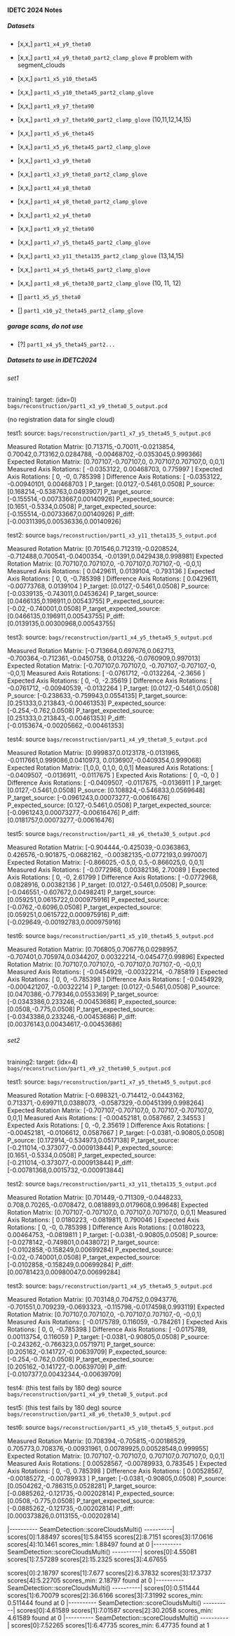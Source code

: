 
#### IDETC 2024 Notes

##### Datasets

  - [x,x,] `part1_x4_y9_theta0` 
  - [x,x,] `part1_x4_y9_theta0_part2_clamp_glove` # problem with segment_clouds

  - [x,x,] `part1_x5_y10_theta45`  
  - [x,x,] `part1_x5_y10_theta45_part2_clamp_glove`

  - [x,x,] `part1_x9_y7_theta90`
  - [x,x,] `part1_x9_y7_theta90_part2_clamp_glove` (10,11,12,14,15)

  - [x,x,] `part1_x5_y6_theta45`  
  - [x,x,] `part1_x5_y6_theta45_part2_clamp_glove`

  - [x,x,] `part1_x3_y9_theta0`
  - [x,x,] `part1_x3_y9_theta0_part2_clamp_glove`
 
  - [x,x,] `part1_x4_y8_theta0`
  - [x,x,] `part1_x4_y8_theta0_part2_clamp_glove`

  - [x,x,] `part1_x2_y4_theta0`

  - [x,x,] `part1_x9_y2_theta90`

  - [x,x,] `part1_x7_y5_theta45_part2_clamp_glove`
  
  - [x,x,] `part1_x3_y11_theta135_part2_clamp_glove` (13,14,15)

  - [x,x,] `part1_x4_y5_theta45_part2_clamp_glove`

  - [x,x,] `part1_x8_y6_theta30_part2_clamp_glove` (10, 11, 12)

  - [] `part1_x5_y5_theta0`
  - [] `part1_x10_y2_theta45_part2_clamp_glove`



##### garage scans, do not use

  - [?] `part1_x4_y5_theta45_part2...` 


##### Datasets to use in IDETC2024
###### set1
training1:
target: (idx=0)
 `bags/reconstruction/part1_x3_y9_theta0_5_output.pcd`

(no registration data for single cloud)


test1:
source:
 `bags/reconstruction/part1_x7_y5_theta45_5_output.pcd`

Measured Rotation Matrix:
[0.713715,-0.70011,-0.0213854,
0.70042,0.713162,0.0284788,
-0.00468702,-0.0353045,0.999366]
Expected Rotation Matrix:
[0.707107,-0.707107,0,
0.707107,0.707107,0,
0,0,1]
Measured Axis Rotations: [ -0.0353122, 0.00468703, 0.775997 ]
Expected Axis Rotations: [ 0, -0, 0.785398 ]
Difference Axis Rotations: [ -0.0353122, -0.00940101, 0.00468703 ]
P_target: [0.0127,-0.5461,0.0508]
P_source: [0.168214,-0.538763,0.0493907]
P_target_source: [-0.155514,-0.00733667,0.00140926]
P_expected_source: [0.1651,-0.5334,0.0508]
P_target_expected_source: [-0.155514,-0.00733667,0.00140926]
P_diff: [-0.00311395,0.00536336,0.00140926]


test2:
source
 `bags/reconstruction/part1_x3_y11_theta135_5_output.pcd`

Measured Rotation Matrix:
[0.701546,0.712319,-0.0208524,
-0.712488,0.700541,-0.0400354,
-0.01391,0.0429438,0.998981]
Expected Rotation Matrix:
[0.707107,0.707107,0,
-0.707107,0.707107,-0,
-0,0,1]
Measured Axis Rotations: [ 0.0429611, 0.0139104, -0.793136 ]
Expected Axis Rotations: [ 0, 0, -0.785398 ]
Difference Axis Rotations: [ 0.0429611, -0.00773768, 0.0139104 ]
P_target: [0.0127,-0.5461,0.0508]
P_source: [-0.0339135,-0.743011,0.0453624]
P_target_source: [0.0466135,0.196911,0.00543755]
P_expected_source: [-0.02,-0.740001,0.0508]
P_target_expected_source: [0.0466135,0.196911,0.00543755]
P_diff: [0.0139135,0.00300968,0.00543755]


test3:
source:
 `bags/reconstruction/part1_x4_y5_theta45_5_output.pcd`

Measured Rotation Matrix:
[-0.713664,0.697676,0.062713,
-0.700364,-0.712361,-0.0450758,
0.013226,-0.0760909,0.997013]
Expected Rotation Matrix:
[-0.707107,0.707107,0,
-0.707107,-0.707107,-0,
-0,0,1]
Measured Axis Rotations: [ -0.0761712, -0.0132264, -2.3656 ]
Expected Axis Rotations: [ 0, -0, -2.35619 ]
Difference Axis Rotations: [ -0.0761712, -0.00940539, -0.0132264 ]
P_target: [0.0127,-0.5461,0.0508]
P_source: [-0.238633,-0.759943,0.0554135]
P_target_source: [0.251333,0.213843,-0.00461353]
P_expected_source: [-0.254,-0.762,0.0508]
P_target_expected_source: [0.251333,0.213843,-0.00461353]
P_diff: [-0.0153674,-0.00205662,-0.00461353]


test4:
source
 `bags/reconstruction/part1_x4_y9_theta0_5_output.pcd`

Measured Rotation Matrix:
[0.999837,0.0123178,-0.0131965,
-0.0117661,0.999086,0.0410973,
0.0136907,-0.0409354,0.999068]
Expected Rotation Matrix:
[1,0,0,
0,1,0,
0,0,1]
Measured Axis Rotations: [ -0.0409507, -0.0136911, -0.0117675 ]
Expected Axis Rotations: [ 0, -0, 0 ]
Difference Axis Rotations: [ -0.0409507, -0.0117675, -0.0136911 ]
P_target: [0.0127,-0.5461,0.0508]
P_source: [0.108824,-0.546833,0.0569648]
P_target_source: [-0.0961243,0.00073277,-0.00616476]
P_expected_source: [0.127,-0.5461,0.0508]
P_target_expected_source: [-0.0961243,0.00073277,-0.00616476]
P_diff: [0.0181757,0.00073277,-0.00616476]

test5:
source
 `bags/reconstruction/part1_x8_y6_theta30_5_output.pcd`

Measured Rotation Matrix:
[-0.904444,-0.425039,-0.0363863,
0.426576,-0.901875,-0.0682162,
-0.00382135,-0.0772193,0.997007]
Expected Rotation Matrix:
[-0.866025,-0.5,0,
0.5,-0.866025,0,
0,0,1]
Measured Axis Rotations: [ -0.0772968, 0.00382136, 2.70089 ]
Expected Axis Rotations: [ 0, -0, 2.61799 ]
Difference Axis Rotations: [ -0.0772968, 0.0828916, 0.00382136 ]
P_target: [0.0127,-0.5461,0.0508]
P_source: [-0.046551,-0.607672,0.0498241]
P_target_source: [0.059251,0.0615722,0.000975916]
P_expected_source: [-0.0762,-0.6096,0.0508]
P_target_expected_source: [0.059251,0.0615722,0.000975916]
P_diff: [-0.029649,-0.00192783,0.000975916]


test6:
source
 `bags/reconstruction/part1_x5_y10_theta45_5_output.pcd`

Measured Rotation Matrix:
[0.706805,0.706776,0.0298957,
-0.707401,0.705974,0.0344207,
0.00322214,-0.045477,0.99896]
Expected Rotation Matrix:
[0.707107,0.707107,0,
-0.707107,0.707107,-0,
-0,0,1]
Measured Axis Rotations: [ -0.0454929, -0.00322214, -0.785819 ]
Expected Axis Rotations: [ 0, 0, -0.785398 ]
Difference Axis Rotations: [ -0.0454929, -0.000421207, -0.00322214 ]
P_target: [0.0127,-0.5461,0.0508]
P_source: [0.0470386,-0.779346,0.0553369]
P_target_source: [-0.0343386,0.233246,-0.00453686]
P_expected_source: [0.0508,-0.775,0.0508]
P_target_expected_source: [-0.0343386,0.233246,-0.00453686]
P_diff: [0.00376143,0.00434617,-0.00453686]


###### set2
training2:
target: (idx=4)
 `bags/reconstruction/part1_x9_y2_theta90_5_output.pcd`


test1:
source:
 `bags/reconstruction/part1_x7_y5_theta45_5_output.pcd`


Measured Rotation Matrix:
[-0.698321,-0.714412,-0.0443162,
0.713371,-0.699711,0.0388073,
-0.0587329,-0.00451399,0.998264]
Expected Rotation Matrix:
[-0.707107,-0.707107,0,
0.707107,-0.707107,0,
0,0,1]
Measured Axis Rotations: [ -0.00452181, 0.0587667, 2.34553 ]
Expected Axis Rotations: [ 0, -0, 2.35619 ]
Difference Axis Rotations: [ -0.00452181, -0.0106612, 0.0587667 ]
P_target: [-0.0381,-0.90805,0.0508]
P_source: [0.172914,-0.534973,0.0517138]
P_target_source: [-0.211014,-0.373077,-0.000913844]
P_expected_source: [0.1651,-0.5334,0.0508]
P_target_expected_source: [-0.211014,-0.373077,-0.000913844]
P_diff: [-0.00781368,0.0015732,-0.000913844]

test2:
source
 `bags/reconstruction/part1_x3_y11_theta135_5_output.pcd`


Measured Rotation Matrix:
[0.701449,-0.711309,-0.0448233,
0.708,0.70265,-0.0708472,
0.0818893,0.0179608,0.99648]
Expected Rotation Matrix:
[0.707107,-0.707107,0,
0.707107,0.707107,0,
0,0,1]
Measured Axis Rotations: [ 0.0180223, -0.0819811, 0.790046 ]
Expected Axis Rotations: [ 0, -0, 0.785398 ]
Difference Axis Rotations: [ 0.0180223, 0.00464753, -0.0819811 ]
P_target: [-0.0381,-0.90805,0.0508]
P_source: [-0.0278142,-0.749801,0.0438072]
P_target_source: [-0.0102858,-0.158249,0.00699284]
P_expected_source: [-0.02,-0.740001,0.0508]
P_target_expected_source: [-0.0102858,-0.158249,0.00699284]
P_diff: [0.00781423,0.00980047,0.00699284]

test3:
source:
 `bags/reconstruction/part1_x4_y5_theta45_5_output.pcd`

Measured Rotation Matrix:
[0.703148,0.704752,0.0943776,
-0.701551,0.709239,-0.0693323,
-0.115798,-0.0174598,0.993119]
Expected Rotation Matrix:
[0.707107,0.707107,0,
-0.707107,0.707107,-0,
-0,0,1]
Measured Axis Rotations: [ -0.0175789, 0.116059, -0.784261 ]
Expected Axis Rotations: [ 0, 0, -0.785398 ]
Difference Axis Rotations: [ -0.0175789, 0.00113754, 0.116059 ]
P_target: [-0.0381,-0.90805,0.0508]
P_source: [-0.243262,-0.766323,0.0571971]
P_target_source: [0.205162,-0.141727,-0.00639709]
P_expected_source: [-0.254,-0.762,0.0508]
P_target_expected_source: [0.205162,-0.141727,-0.00639709]
P_diff: [-0.0107377,0.00432344,-0.00639709]

test4: (this test fails by 180 deg)
source
 `bags/reconstruction/part1_x4_y9_theta0_5_output.pcd`


test5: (this test fails by 180 deg)
source
 `bags/reconstruction/part1_x8_y6_theta30_5_output.pcd`


test6: 
source
 `bags/reconstruction/part1_x5_y10_theta45_5_output.pcd`

Measured Rotation Matrix:
[0.708394,-0.705815,-0.00186529,
0.705773,0.708376,-0.00931961,
0.00789925,0.00528548,0.999955]
Expected Rotation Matrix:
[0.707107,-0.707107,0,
0.707107,0.707107,0,
0,0,1]
Measured Axis Rotations: [ 0.00528567, -0.00789933, 0.783545 ]
Expected Axis Rotations: [ 0, -0, 0.785398 ]
Difference Axis Rotations: [ 0.00528567, -0.00185272, -0.00789933 ]
P_target: [-0.0381,-0.90805,0.0508]
P_source: [0.0504262,-0.786315,0.0528281]
P_target_source: [-0.0885262,-0.121735,-0.00202814]
P_expected_source: [0.0508,-0.775,0.0508]
P_target_expected_source: [-0.0885262,-0.121735,-0.00202814]
P_diff: [0.000373826,0.0113155,-0.00202814]




|---------- SeamDetection::scoreCloudsMulti() ----------|
scores[0]:1.88497
scores[1]:5.84155
scores[2]:8.7151
scores[3]:17.0616
scores[4]:10.1461
scores_min: 1.88497 found at 0
|---------- SeamDetection::scoreCloudsMulti() ----------|
scores[0]:4.55081
scores[1]:7.57289
scores[2]:15.2325
scores[3]:4.67655






scores[0]:2.18797
scores[1]:7.677
scores[2]:6.37832
scores[3]:17.3737
scores[4]:5.22705
scores_min: 2.18797 found at 0
|---------- SeamDetection::scoreCloudsMulti() ----------|
scores[0]:0.511444
scores[1]:6.70079
scores[2]:36.6166
scores[3]:7.31992
scores_min: 0.511444 found at 0
|---------- SeamDetection::scoreCloudsMulti() ----------|
scores[0]:4.61589
scores[1]:7.01587
scores[2]:30.2058
scores_min: 4.61589 found at 0
|---------- SeamDetection::scoreCloudsMulti() ----------|
scores[0]:7.52265
scores[1]:6.47735
scores_min: 6.47735 found at 1

